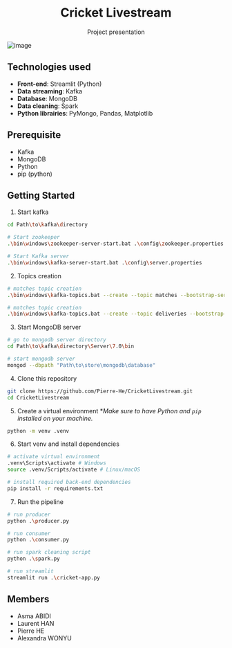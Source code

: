 <h1 align="center"> Cricket Livestream </h1>

<p align="center">
  Project presentation

![image](url)

</p>

## Technologies used

- **Front-end**: Streamlit (Python)
- **Data streaming**: Kafka
- **Database**: MongoDB
- **Data cleaning**: Spark
- **Python librairies**: PyMongo, Pandas, Matplotlib

## Prerequisite

- Kafka
- MongoDB
- Python
- pip (python)

## Getting Started

1. Start kafka

```sh
cd Path\to\kafka\directory

# Start zookeeper
.\bin\windows\zookeeper-server-start.bat .\config\zookeeper.properties

# Start Kafka server
.\bin\windows\kafka-server-start.bat .\config\server.properties
```

2. Topics creation

```sh
# matches topic creation
.\bin\windows\kafka-topics.bat --create --topic matches --bootstrap-server localhost:9092 --replication-factor 1 --partitions 1

# matches topic creation
.\bin\windows\kafka-topics.bat --create --topic deliveries --bootstrap-server localhost:9092 --replication-factor 1 --partitions 1
```

3. Start MongoDB server

```sh
# go to mongodb server directory
cd Path\to\kafka\directory\Server\7.0\bin

# start mongodb server
mongod --dbpath "Path\to\store\mongodb\database"

```

4. Clone this repository

```sh
git clone https://github.com/Pierre-He/CricketLivestream.git
cd CricketLivestream
```

5. Create a virtual environment
\*_Make sure to have Python and `pip` installed on your machine._

```sh
python -m venv .venv
```

6. Start venv and install dependencies

```sh
# activate virtual environment
.venv\Scripts\activate # Windows
source .venv/Scripts/activate # Linux/macOS

# install required back-end dependencies
pip install -r requirements.txt

```

7. Run the pipeline
```sh
# run producer
python .\producer.py

# run consumer
python .\consumer.py

# run spark cleaning script
python .\spark.py

# run streamlit
streamlit run .\cricket-app.py

```
## Members

- Asma ABIDI
- Laurent HAN
- Pierre HE
- Alexandra WONYU

